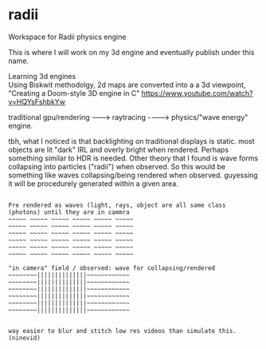 # radii



Workspace for Radii physics engine

This is where I will work on my 3d engine and eventually publish under this name.

Learning 3d engines <br>
Using Biskwit methodolgy, 2d maps are converted into a a 3d viewpoint, "Creating a Doom-style 3D engine in C" https://www.youtube.com/watch?v=HQYsFshbkYw</p>

traditional gpu/rendering ---> raytracing ----> physics/"wave energy" engine.

tbh, what I noticed is that backlighting on traditional displays is static. most objects are lit "dark" IRL and overly bright when rendered. Perhaps something similar to HDR is needed. Other theory that I found is wave forms collapsing into particles ("radii") when observed. So this would be something like waves collapsing/being rendered when observed. guyessing it will be procedurely generated within a given area.

~~~~~ Waves | radii

Pre rendered as waves (light, rays, object are all same class (photons) until they are in cammra
~~~~~ ~~~~~ ~~~~~ ~~~~~ ~~~~~ ~~~~~ 
~~~~~ ~~~~~ ~~~~~ ~~~~~ ~~~~~ ~~~~~ 
~~~~~ ~~~~~ ~~~~~ ~~~~~ ~~~~~ ~~~~~ 
~~~~~ ~~~~~ ~~~~~ ~~~~~ ~~~~~ ~~~~~ 
~~~~~ ~~~~~ ~~~~~ ~~~~~ ~~~~~ ~~~~~ 
~~~~~ ~~~~~ ~~~~~ ~~~~~ ~~~~~ ~~~~~ 

"in camera" field / observed: wave for collapsing/rendered 
~~~~~~~~||||||||||||||~~~~~~~~~~~~
~~~~~~~~||||||||||||||~~~~~~~~~~~~
~~~~~~~~||||||||||||||~~~~~~~~~~~~
~~~~~~~~||||||||||||||~~~~~~~~~~~~
~~~~~~~~||||||||||||||~~~~~~~~~~~~
~~~~~~~~||||||||||||||~~~~~~~~~~~~


way easier to blur and stitch low res videos than simulate this. (ninevid)
